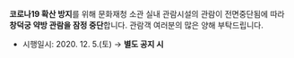 **코로나19 확산 방지**를 위해 문화재청 소관 실내 관람시설의 관람이 전면중단됨에 따라 **창덕궁 약방 관람을 잠정 중단**합니다. 관람객 여러분의 많은 양해 부탁드립니다. 
- 시행일시: 2020. 12. 5.(토) → **별도 공지 시**